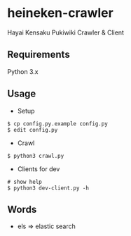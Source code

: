 # heineken-crawler

Hayai Kensaku Pukiwiki Crawler & Client

## Requirements

Python 3.x

## Usage

- Setup

```shell
$ cp config.py.example config.py
$ edit config.py
```

- Crawl

```shell
$ python3 crawl.py
```

- Clients for dev

```shell
# show help
$ python3 dev-client.py -h
```

## Words

- els => elastic search
